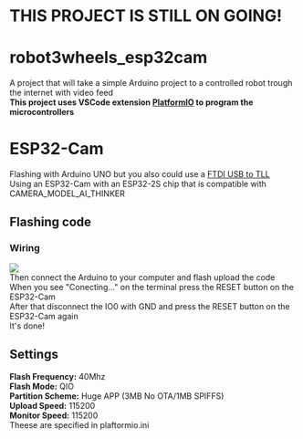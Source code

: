 # THIS PROJECT IS STILL ON GOING!

# robot3wheels_esp32cam  
A project that will take a simple Arduino project to a controlled robot trough the internet with video feed  
**This project uses VSCode extension [PlatformIO](https://platformio.org/) to program the microcontrollers**

# ESP32-Cam
Flashing with Arduino UNO but you also could use a [FTDI USB to TLL](http://lechacalshop.com/162-large_default/ftdi-usb-to-ttl-serial-converter-adapter-ft232rl.jpg)  
Using an ESP32-Cam with an ESP32-2S chip that is compatible with CAMERA_MODEL_AI_THINKER  

## Flashing code
### Wiring
![](https://i.imgur.com/2zsgfrU.png)  
Then connect the Arduino to your computer and flash upload the code  
When you see "Conecting..." on the terminal press the RESET button on the ESP32-Cam  
After that disconnect the IO0 with GND and press the RESET button on the ESP32-Cam again  
It's done!

## Settings
__Flash Frequency:__ 40Mhz  
__Flash Mode:__ QIO  
__Partition Scheme:__ Huge APP (3MB No OTA/1MB SPIFFS)  
__Upload Speed:__ 115200  
__Monitor Speed:__ 115200  
Theese are specified in plaftormio.ini
